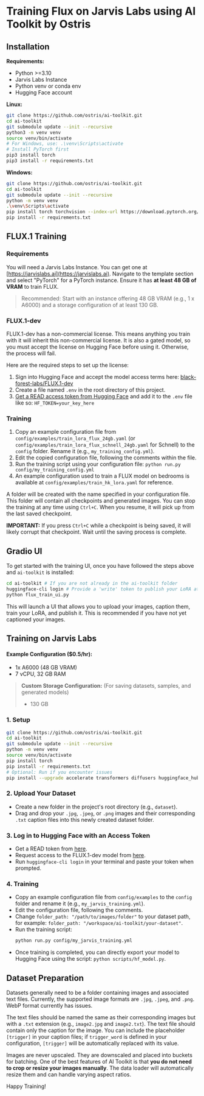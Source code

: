 # Training Flux on Jarvis Labs using AI Toolkit by Ostris

## Installation

**Requirements:**
- Python >=3.10
- Jarvis Labs Instance
- Python venv or conda env
- Hugging Face account

**Linux:**
```bash
git clone https://github.com/ostris/ai-toolkit.git
cd ai-toolkit
git submodule update --init --recursive
python3 -m venv venv
source venv/bin/activate
# For Windows, use: .\venv\Scripts\activate
# Install PyTorch first
pip3 install torch
pip3 install -r requirements.txt
```

**Windows:**
```bash
git clone https://github.com/ostris/ai-toolkit.git
cd ai-toolkit
git submodule update --init --recursive
python -m venv venv
.\venv\Scripts\activate
pip install torch torchvision --index-url https://download.pytorch.org/whl/cu121
pip install -r requirements.txt
```

## FLUX.1 Training

### Requirements

You will need a Jarvis Labs Instance. You can get one at [https://jarvislabs.ai](https://jarvislabs.ai).
Navigate to the template section and select "PyTorch" for a PyTorch instance. Ensure it has **at least 48 GB of VRAM** to train FLUX.
> Recommended: Start with an instance offering 48 GB VRAM (e.g., 1 x A6000) and a storage configuration of at least 130 GB.

### FLUX.1-dev

FLUX.1-dev has a non-commercial license. This means anything you train with it will inherit this non-commercial license. It is also a gated model, so you must accept the license on Hugging Face before using it. Otherwise, the process will fail.

Here are the required steps to set up the license:

1.  Sign into Hugging Face and accept the model access terms here: [black-forest-labs/FLUX.1-dev](https://huggingface.co/black-forest-labs/FLUX.1-dev)
2.  Create a file named `.env` in the root directory of this project.
3.  [Get a READ access token from Hugging Face](https://huggingface.co/settings/tokens/new?) and add it to the `.env` file like so: `HF_TOKEN=your_key_here`

### Training

1.  Copy an example configuration file from `config/examples/train_lora_flux_24gb.yaml` (or `config/examples/train_lora_flux_schnell_24gb.yaml` for Schnell) to the `config` folder. Rename it (e.g., `my_training_config.yml`).
2.  Edit the copied configuration file, following the comments within the file.
3.  Run the training script using your configuration file: `python run.py config/my_training_config.yml`
4.  An example configuration used to train a FLUX model on bedrooms is available at `config/examples/train_hk_lora.yaml` for reference.

A folder will be created with the name specified in your configuration file. This folder will contain all checkpoints and generated images. You can stop the training at any time using `Ctrl+C`. When you resume, it will pick up from the last saved checkpoint.

**IMPORTANT:** If you press `Ctrl+C` while a checkpoint is being saved, it will likely corrupt that checkpoint. Wait until the saving process is complete.

## Gradio UI

To get started with the training UI, once you have followed the steps above and `ai-toolkit` is installed:

```bash
cd ai-toolkit # If you are not already in the ai-toolkit folder
huggingface-cli login # Provide a 'write' token to publish your LoRA at the end
python flux_train_ui.py
```

This will launch a UI that allows you to upload your images, caption them, train your LoRA, and publish it. This is recommended if you have not yet captioned your images.

## Training on Jarvis Labs

#### Example Configuration ($0.5/hr):

-   1x A6000 (48 GB VRAM)
-   7 vCPU, 32 GB RAM

> **Custom Storage Configuration:** (For saving datasets, samples, and generated models)
> - 130 GB

### 1. Setup

```bash
git clone https://github.com/ostris/ai-toolkit.git
cd ai-toolkit
git submodule update --init --recursive
python -m venv venv
source venv/bin/activate
pip install torch
pip install -r requirements.txt
# Optional: Run if you encounter issues
pip install --upgrade accelerate transformers diffusers huggingface_hub
```

### 2. Upload Your Dataset

-   Create a new folder in the project's root directory (e.g., `dataset`).
-   Drag and drop your `.jpg`, `.jpeg`, or `.png` images and their corresponding `.txt` caption files into this newly created dataset folder.

### 3. Log in to Hugging Face with an Access Token

-   Get a READ token from [here](https://huggingface.co/settings/tokens).
-   Request access to the FLUX.1-dev model from [here](https://huggingface.co/black-forest-labs/FLUX.1-dev).
-   Run `huggingface-cli login` in your terminal and paste your token when prompted.

### 4. Training

-   Copy an example configuration file from `config/examples` to the `config` folder and rename it (e.g., `my_jarvis_training.yml`).
-   Edit the configuration file, following the comments.
-   Change `folder_path: "/path/to/images/folder"` to your dataset path, for example: `folder_path: "/workspace/ai-toolkit/your-dataset"`.
-   Run the training script:
    ```bash
    python run.py config/my_jarvis_training.yml
    ```
-   Once training is completed, you can directly export your model to Hugging Face using the script: `python scripts/hf_model.py`.

## Dataset Preparation

Datasets generally need to be a folder containing images and associated text files. Currently, the supported image formats are `.jpg`, `.jpeg`, and `.png`. WebP format currently has issues.

The text files should be named the same as their corresponding images but with a `.txt` extension (e.g., `image2.jpg` and `image2.txt`). The text file should contain only the caption for the image. You can include the placeholder `[trigger]` in your caption files; if `trigger_word` is defined in your configuration, `[trigger]` will be automatically replaced with its value.

Images are never upscaled. They are downscaled and placed into buckets for batching.
One of the best features of AI Toolkit is that **you do not need to crop or resize your images manually**. The data loader will automatically resize them and can handle varying aspect ratios.

Happy Training!
